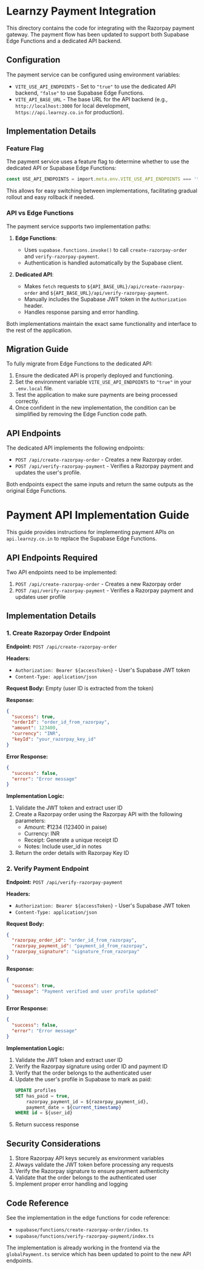 # Learnzy Payment Integration

This directory contains the code for integrating with the Razorpay payment gateway. The payment flow has been updated to support both Supabase Edge Functions and a dedicated API backend.

## Configuration

The payment service can be configured using environment variables:

- `VITE_USE_API_ENDPOINTS` - Set to `"true"` to use the dedicated API backend, `"false"` to use Supabase Edge Functions.
- `VITE_API_BASE_URL` - The base URL for the API backend (e.g., `http://localhost:3000` for local development, `https://api.learnzy.co.in` for production).

## Implementation Details

### Feature Flag

The payment service uses a feature flag to determine whether to use the dedicated API or Supabase Edge Functions:

```typescript
const USE_API_ENDPOINTS = import.meta.env.VITE_USE_API_ENDPOINTS === 'true' || true
```

This allows for easy switching between implementations, facilitating gradual rollout and easy rollback if needed.

### API vs Edge Functions

The payment service supports two implementation paths:

1. **Edge Functions**:
   - Uses `supabase.functions.invoke()` to call `create-razorpay-order` and `verify-razorpay-payment`.
   - Authentication is handled automatically by the Supabase client.

2. **Dedicated API**:
   - Makes `fetch` requests to `${API_BASE_URL}/api/create-razorpay-order` and `${API_BASE_URL}/api/verify-razorpay-payment`.
   - Manually includes the Supabase JWT token in the `Authorization` header.
   - Handles response parsing and error handling.

Both implementations maintain the exact same functionality and interface to the rest of the application.

## Migration Guide

To fully migrate from Edge Functions to the dedicated API:

1. Ensure the dedicated API is properly deployed and functioning.
2. Set the environment variable `VITE_USE_API_ENDPOINTS` to `"true"` in your `.env.local` file.
3. Test the application to make sure payments are being processed correctly.
4. Once confident in the new implementation, the condition can be simplified by removing the Edge Function code path.

## API Endpoints

The dedicated API implements the following endpoints:

- `POST /api/create-razorpay-order` - Creates a new Razorpay order.
- `POST /api/verify-razorpay-payment` - Verifies a Razorpay payment and updates the user's profile.

Both endpoints expect the same inputs and return the same outputs as the original Edge Functions.

# Payment API Implementation Guide

This guide provides instructions for implementing payment APIs on `api.learnzy.co.in` to replace the Supabase Edge Functions.

## API Endpoints Required

Two API endpoints need to be implemented:

1. `POST /api/create-razorpay-order` - Creates a new Razorpay order
2. `POST /api/verify-razorpay-payment` - Verifies a Razorpay payment and updates user profile

## Implementation Details

### 1. Create Razorpay Order Endpoint

**Endpoint:** `POST /api/create-razorpay-order`

**Headers:**
- `Authorization: Bearer ${accessToken}` - User's Supabase JWT token
- `Content-Type: application/json`

**Request Body:** Empty (user ID is extracted from the token)

**Response:**
```json
{
  "success": true,
  "orderId": "order_id_from_razorpay",
  "amount": 123400,
  "currency": "INR",
  "keyId": "your_razorpay_key_id"
}
```

**Error Response:**
```json
{
  "success": false,
  "error": "Error message"
}
```

**Implementation Logic:**
1. Validate the JWT token and extract user ID
2. Create a Razorpay order using the Razorpay API with the following parameters:
   - Amount: ₹1234 (123400 in paise)
   - Currency: INR
   - Receipt: Generate a unique receipt ID
   - Notes: Include user_id in notes
3. Return the order details with Razorpay Key ID

### 2. Verify Payment Endpoint

**Endpoint:** `POST /api/verify-razorpay-payment`

**Headers:**
- `Authorization: Bearer ${accessToken}` - User's Supabase JWT token
- `Content-Type: application/json`

**Request Body:**
```json
{
  "razorpay_order_id": "order_id_from_razorpay",
  "razorpay_payment_id": "payment_id_from_razorpay",
  "razorpay_signature": "signature_from_razorpay"
}
```

**Response:**
```json
{
  "success": true,
  "message": "Payment verified and user profile updated"
}
```

**Error Response:**
```json
{
  "success": false,
  "error": "Error message"
}
```

**Implementation Logic:**
1. Validate the JWT token and extract user ID
2. Verify the Razorpay signature using order ID and payment ID
3. Verify that the order belongs to the authenticated user
4. Update the user's profile in Supabase to mark as paid:
   ```sql
   UPDATE profiles
   SET has_paid = true,
       razorpay_payment_id = ${razorpay_payment_id},
       payment_date = ${current_timestamp}
   WHERE id = ${user_id}
   ```
5. Return success response

## Security Considerations

1. Store Razorpay API keys securely as environment variables
2. Always validate the JWT token before processing any requests
3. Verify the Razorpay signature to ensure payment authenticity
4. Validate that the order belongs to the authenticated user
5. Implement proper error handling and logging

## Code Reference

See the implementation in the edge functions for code reference:
- `supabase/functions/create-razorpay-order/index.ts`
- `supabase/functions/verify-razorpay-payment/index.ts`

The implementation is already working in the frontend via the `globalPayment.ts` service which has been updated to point to the new API endpoints.